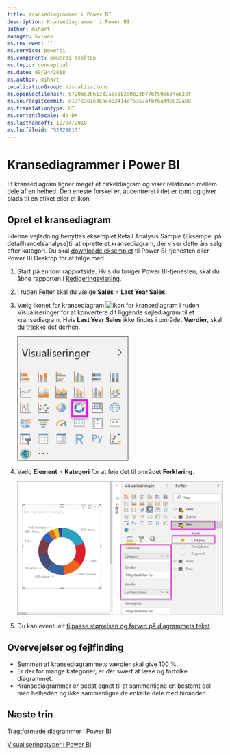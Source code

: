 ```yaml
---
title: Kransediagrammer i Power BI
description: Kransediagrammer i Power BI
author: mihart
manager: kvivek
ms.reviewer: ''
ms.service: powerbi
ms.component: powerbi-desktop
ms.topic: conceptual
ms.date: 09/24/2018
ms.author: mihart
LocalizationGroup: Visualizations
ms.openlocfilehash: 5720e52b61332aeca82d0b23b776f590634e622f
ms.sourcegitcommit: e17fc3816d6ae403414cf5357afbf6a492822ab8
ms.translationtype: HT
ms.contentlocale: da-DK
ms.lasthandoff: 12/04/2018
ms.locfileid: "52829613"
---
```

# <a name="doughnut-charts-in-power-bi"></a>Kransediagrammer i Power BI
Et kransediagram ligner meget et cirkeldiagram og viser relationen mellem dele af en helhed. Den eneste forskel er, at centreret i det er tomt og giver plads til en etiket eller et ikon.

## <a name="create-a-doughnut-chart"></a>Opret et kransediagram
I denne vejledning benyttes eksemplet Retail Analysis Sample (Eksempel på detailhandelsanalyse)til at oprette et kransediagram, der viser dette års salg efter kategori. Du skal [downloade eksemplet](../sample-datasets.md) til Power BI-tjenesten eller Power BI Desktop for at følge med.

1. Start på en tom rapportside. Hvis du bruger Power BI-tjenesten, skal du åbne rapporten i [Redigeringsvisning](../service-interact-with-a-report-in-editing-view.md).

2. I ruden Felter skal du vælge **Sales** \> **Last Year Sales**.  
   
3. Vælg ikonet for kransediagram ![ikon for kransediagram](media/power-bi-visualization-doughnut-charts/power-bi-icon.png) i ruden Visualiseringer for at konvertere dit liggende søjlediagram til et kransediagram. Hvis **Last Year Sales** ikke findes i området **Værdier**, skal du trække det derhen.
     
   ![Visualiseringsrude med kransediagram valgt](media/power-bi-visualization-doughnut-charts/power-bi-doughnut-chart.png)

4. Vælg **Element** \> **Kategori** for at føje det til området **Forklaring**. 
     
    ![kransediagram ud for ruden Felter](media/power-bi-visualization-doughnut-charts/power-bi-doughnut-done.png)

5. Du kan eventuelt [tilpasse størrelsen og farven på diagrammets tekst](power-bi-visualization-customize-title-background-and-legend.md). 

## <a name="considerations-and-troubleshooting"></a>Overvejelser og fejlfinding
* Summen af kransediagrammets værdier skal give 100 %.
* Er der for mange kategorier, er det svært at læse og fortolke diagrammet.
* Kransediagrammer er bedst egnet til at sammenligne en bestemt del med helheden og ikke sammenligne de enkelte dele med hinanden. 

## <a name="next-steps"></a>Næste trin
[Tragtformede diagrammer i Power BI](power-bi-visualization-funnel-charts.md)

[Visualiseringstyper i Power BI](power-bi-visualization-types-for-reports-and-q-and-a.md)


